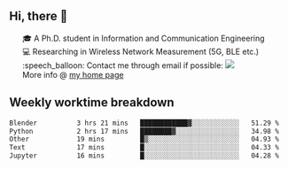 <h2 > Hi, there 👋 </h3>

<div >
 <ul>
 🎓 A Ph.D. student in Information and Communication Engineering <br>
 💻 Researching in Wireless Network Measurement (5G, BLE etc.)<br>
 :speech_balloon: Contact me through email if possible: <a href="mailto:ethanjia@sjtu.edu.cn"><img src="https://img.shields.io/badge/-ethanjia@sjtu.edu.cn-c14438?style=plastic&logo=Gmail&logoColor=white&link=mailto:mailto:ethanjia@sjtu.edu.cn"></a> <br>
  More info @ <a href="https://haifengjia.github.io">my home page</a>
 </ul>
</div>

<h2 >
Weekly worktime breakdown
</h1>


<!--START_SECTION:waka-->

```txt
Blender          3 hrs 21 mins   ████████████▓░░░░░░░░░░░░   51.29 %
Python           2 hrs 17 mins   ████████▓░░░░░░░░░░░░░░░░   34.98 %
Other            19 mins         █▒░░░░░░░░░░░░░░░░░░░░░░░   04.93 %
Text             17 mins         █░░░░░░░░░░░░░░░░░░░░░░░░   04.33 %
Jupyter          16 mins         █░░░░░░░░░░░░░░░░░░░░░░░░   04.28 %
```

<!--END_SECTION:waka-->


